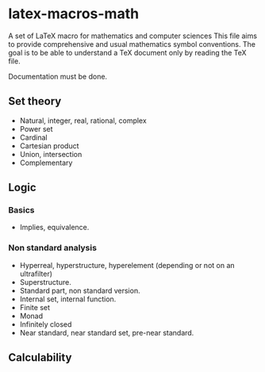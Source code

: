 # latex-macros-math

A set of LaTeX macro for mathematics and computer sciences
This file aims to provide comprehensive and usual mathematics symbol
conventions. The goal is to be able to understand a TeX document only by reading
the TeX file.

Documentation must be done.

## Set theory

* Natural, integer, real, rational, complex
* Power set
* Cardinal
* Cartesian product
* Union, intersection
* Complementary

## Logic

### Basics

* Implies, equivalence.

### Non standard analysis

* Hyperreal, hyperstructure, hyperelement (depending or not on an ultrafilter)
* Superstructure.
* Standard part, non standard version.
* Internal set, internal function.
* Finite set
* Monad
* Infinitely closed
* Near standard, near standard set, pre-near standard.

## Calculability
